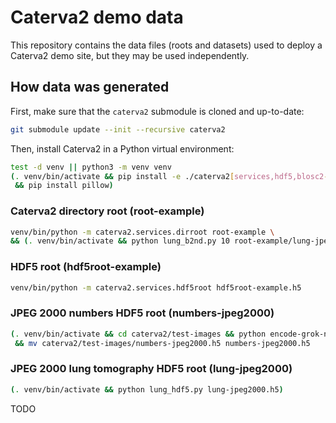 # Caterva2 demo data

This repository contains the data files (roots and datasets) used to deploy a Caterva2 demo site, but they may be used independently.

## How data was generated

First, make sure that the `caterva2` submodule is cloned and up-to-date:

```sh
git submodule update --init --recursive caterva2
```

Then, install Caterva2 in a Python virtual environment:

```sh
test -d venv || python3 -m venv venv
(. venv/bin/activate && pip install -e ./caterva2[services,hdf5,blosc2-plugins] \
 && pip install pillow)
```

### Caterva2 directory root (root-example)

```sh
venv/bin/python -m caterva2.services.dirroot root-example \
&& (. venv/bin/activate && python lung_b2nd.py 10 root-example/lung-jpeg2000_10x.b2nd)
```

### HDF5 root (hdf5root-example)

```sh
venv/bin/python -m caterva2.services.hdf5root hdf5root-example.h5
```

### JPEG 2000 numbers HDF5 root (numbers-jpeg2000)

```sh
(. venv/bin/activate && cd caterva2/test-images && python encode-grok-numbers.py) \
 && mv caterva2/test-images/numbers-jpeg2000.h5 numbers-jpeg2000.h5
```

### JPEG 2000 lung tomography HDF5 root (lung-jpeg2000)

```sh
(. venv/bin/activate && python lung_hdf5.py lung-jpeg2000.h5)
```

TODO
